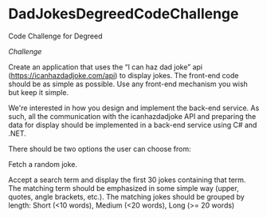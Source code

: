# DadJokesDegreedCodeChallenge
 Code Challenge for Degreed

*Challenge*

Create an application that uses the “I can haz dad joke” api (https://icanhazdadjoke.com/api) to display jokes. The front-end code should be as simple as possible.  Use any front-end mechanism you wish but keep it simple.

We're interested in how you design and implement the back-end service. As such, all the communication with the icanhazdadjoke API and preparing the data for display should be implemented in a back-end service using C# and .NET.  

There should be two options the user can choose from:

Fetch a random joke.

Accept a search term and display the first 30 jokes containing that term.  The matching term should be emphasized in some simple way (upper, quotes, angle brackets, etc.).  The matching jokes should be grouped by length: Short (<10 words), Medium (<20 words), Long (>= 20 words)
